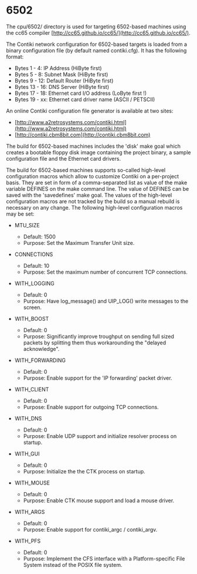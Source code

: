 6502
====

The cpu/6502/ directory is used for targeting 6502-based machines using the
cc65 compiler [http://cc65.github.io/cc65/](http://cc65.github.io/cc65/).

The Contiki network configuration for 6502-based targets is loaded from a
binary configuration file (by default named contiki.cfg). It has the following
format:

- Bytes  1 -  4: IP Address     (HiByte first)
- Bytes  5 -  8: Subnet Mask    (HiByte first)
- Bytes  9 - 12: Default Router (HiByte first)
- Bytes 13 - 16: DNS Server     (HiByte first)
- Bytes 17 - 18: Ethernet card I/O address (LoByte first !)
- Bytes 19 - xx: Ethernet card driver name (ASCII / PETSCII)

An online Contiki configuration file generator is available at two sites:

- [http://www.a2retrosystems.com/contiki.html](http://www.a2retrosystems.com/contiki.html)
- [http://contiki.cbm8bit.com](http://contiki.cbm8bit.com)

The build for 6502-based machines includes the 'disk' make goal which creates a
bootable floppy disk image containing the project binary, a sample
configuration file and the Ethernet card drivers.

The build for 6502-based machines supports so-called high-level configuration
macros which allow to customize Contiki on a per-project basis. They are set in
form of a comma-separated list as value of the make variable DEFINES on the
make command line. The value of DEFINES can be saved with the 'savedefines'
make goal. The values of the high-level configuration macros are not tracked by
the build so a manual rebuild is necessary on any change. The following
high-level configuration macros may be set:

- MTU_SIZE
    - Default: 1500
    - Purpose: Set the Maximum Transfer Unit size.

- CONNECTIONS
    - Default: 10
    - Purpose: Set the maximum number of concurrent TCP connections.

- WITH_LOGGING
    - Default: 0
    - Purpose: Have log_message() and UIP_LOG() write messages to the screen.

- WITH_BOOST
    - Default: 0
    - Purpose: Significantly improve troughput on sending full sized packets by
      splitting them thus workarounding the "delayed acknowledge".

- WITH_FORWARDING
    - Default: 0
    - Purpose: Enable support for the 'IP forwarding' packet driver.

- WITH_CLIENT
    - Default: 0
    - Purpose: Enable support for outgoing TCP connections.

- WITH_DNS
    - Default: 0
    - Purpose: Enable UDP support and initialize resolver process on startup.

- WITH_GUI
    - Default: 0
    - Purpose: Initialize the the CTK process on startup.

- WITH_MOUSE
    - Default: 0
    - Purpose: Enable CTK mouse support and load a mouse driver.

- WITH_ARGS
    - Default: 0
    - Purpose: Enable support for contiki_argc / contiki_argv.

- WITH_PFS
    - Default: 0
    - Purpose: Implement the CFS interface with a Platform-specific File System
      instead of the POSIX file system.
